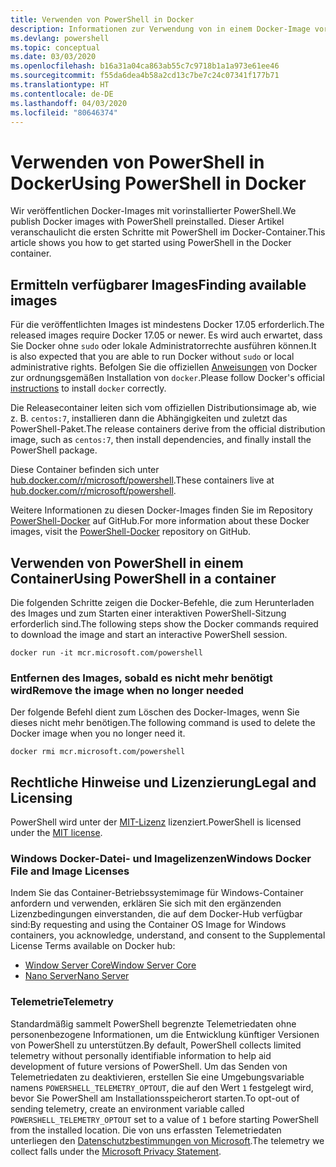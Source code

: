 ```yaml
---
title: Verwenden von PowerShell in Docker
description: Informationen zur Verwendung von in einem Docker-Image vorinstallierter PowerShell.
ms.devlang: powershell
ms.topic: conceptual
ms.date: 03/03/2020
ms.openlocfilehash: b16a31a04ca863ab55c7c9718b1a1a973e61ee46
ms.sourcegitcommit: f55da6dea4b58a2cd13c7be7c24c07341f177b71
ms.translationtype: HT
ms.contentlocale: de-DE
ms.lasthandoff: 04/03/2020
ms.locfileid: "80646374"
---
```

# <a name="using-powershell-in-docker"></a><span data-ttu-id="c3d1a-103">Verwenden von PowerShell in Docker</span><span class="sxs-lookup"><span data-stu-id="c3d1a-103">Using PowerShell in Docker</span></span>

<span data-ttu-id="c3d1a-104">Wir veröffentlichen Docker-Images mit vorinstallierter PowerShell.</span><span class="sxs-lookup"><span data-stu-id="c3d1a-104">We publish Docker images with PowerShell preinstalled.</span></span> <span data-ttu-id="c3d1a-105">Dieser Artikel veranschaulicht die ersten Schritte mit PowerShell im Docker-Container.</span><span class="sxs-lookup"><span data-stu-id="c3d1a-105">This article shows you how to get started using PowerShell in the Docker container.</span></span>

## <a name="finding-available-images"></a><span data-ttu-id="c3d1a-106">Ermitteln verfügbarer Images</span><span class="sxs-lookup"><span data-stu-id="c3d1a-106">Finding available images</span></span>

<span data-ttu-id="c3d1a-107">Für die veröffentlichten Images ist mindestens Docker 17.05 erforderlich.</span><span class="sxs-lookup"><span data-stu-id="c3d1a-107">The released images require Docker 17.05 or newer.</span></span> <span data-ttu-id="c3d1a-108">Es wird auch erwartet, dass Sie Docker ohne `sudo` oder lokale Administratorrechte ausführen können.</span><span class="sxs-lookup"><span data-stu-id="c3d1a-108">It is also expected that you are able to run Docker without `sudo` or local administrative rights.</span></span> <span data-ttu-id="c3d1a-109">Befolgen Sie die offiziellen [Anweisungen][install] von Docker zur ordnungsgemäßen Installation von `docker`.</span><span class="sxs-lookup"><span data-stu-id="c3d1a-109">Please follow Docker's official [instructions][install] to install `docker` correctly.</span></span>

<span data-ttu-id="c3d1a-110">Die Releasecontainer leiten sich vom offiziellen Distributionsimage ab, wie z. B. `centos:7`, installieren dann die Abhängigkeiten und zuletzt das PowerShell-Paket.</span><span class="sxs-lookup"><span data-stu-id="c3d1a-110">The release containers derive from the official distribution image, such as `centos:7`, then install dependencies, and finally install the PowerShell package.</span></span>

<span data-ttu-id="c3d1a-111">Diese Container befinden sich unter [hub.docker.com/r/microsoft/powershell][docker-release].</span><span class="sxs-lookup"><span data-stu-id="c3d1a-111">These containers live at [hub.docker.com/r/microsoft/powershell][docker-release].</span></span>

<span data-ttu-id="c3d1a-112">Weitere Informationen zu diesen Docker-Images finden Sie im Repository [PowerShell-Docker][PowerShell-Docker] auf GitHub.</span><span class="sxs-lookup"><span data-stu-id="c3d1a-112">For more information about these Docker images, visit the [PowerShell-Docker][PowerShell-Docker] repository on GitHub.</span></span>

## <a name="using-powershell-in-a-container"></a><span data-ttu-id="c3d1a-113">Verwenden von PowerShell in einem Container</span><span class="sxs-lookup"><span data-stu-id="c3d1a-113">Using PowerShell in a container</span></span>

<span data-ttu-id="c3d1a-114">Die folgenden Schritte zeigen die Docker-Befehle, die zum Herunterladen des Images und zum Starten einer interaktiven PowerShell-Sitzung erforderlich sind.</span><span class="sxs-lookup"><span data-stu-id="c3d1a-114">The following steps show the Docker commands required to download the image and start an interactive PowerShell session.</span></span>

```console
docker run -it mcr.microsoft.com/powershell
```

### <a name="remove-the-image-when-no-longer-needed"></a><span data-ttu-id="c3d1a-115">Entfernen des Images, sobald es nicht mehr benötigt wird</span><span class="sxs-lookup"><span data-stu-id="c3d1a-115">Remove the image when no longer needed</span></span>

<span data-ttu-id="c3d1a-116">Der folgende Befehl dient zum Löschen des Docker-Images, wenn Sie dieses nicht mehr benötigen.</span><span class="sxs-lookup"><span data-stu-id="c3d1a-116">The following command is used to delete the Docker image when you no longer need it.</span></span>

```console
docker rmi mcr.microsoft.com/powershell
```

## <a name="legal-and-licensing"></a><span data-ttu-id="c3d1a-117">Rechtliche Hinweise und Lizenzierung</span><span class="sxs-lookup"><span data-stu-id="c3d1a-117">Legal and Licensing</span></span>

<span data-ttu-id="c3d1a-118">PowerShell wird unter der [MIT-Lizenz][] lizenziert.</span><span class="sxs-lookup"><span data-stu-id="c3d1a-118">PowerShell is licensed under the [MIT license][].</span></span>

### <a name="windows-docker-file-and-image-licenses"></a><span data-ttu-id="c3d1a-119">Windows Docker-Datei- und Imagelizenzen</span><span class="sxs-lookup"><span data-stu-id="c3d1a-119">Windows Docker File and Image Licenses</span></span>

<span data-ttu-id="c3d1a-120">Indem Sie das Container-Betriebssystemimage für Windows-Container anfordern und verwenden, erklären Sie sich mit den ergänzenden Lizenzbedingungen einverstanden, die auf dem Docker-Hub verfügbar sind:</span><span class="sxs-lookup"><span data-stu-id="c3d1a-120">By requesting and using the Container OS Image for Windows containers, you acknowledge, understand, and consent to the Supplemental License Terms available on Docker hub:</span></span>

- <span data-ttu-id="c3d1a-121">[Window Server Core][Window Server Core]</span><span class="sxs-lookup"><span data-stu-id="c3d1a-121">[Window Server Core][Window Server Core]</span></span>
- <span data-ttu-id="c3d1a-122">[Nano Server][Nano Server]</span><span class="sxs-lookup"><span data-stu-id="c3d1a-122">[Nano Server][Nano Server]</span></span>

### <a name="telemetry"></a><span data-ttu-id="c3d1a-123">Telemetrie</span><span class="sxs-lookup"><span data-stu-id="c3d1a-123">Telemetry</span></span>

<span data-ttu-id="c3d1a-124">Standardmäßig sammelt PowerShell begrenzte Telemetriedaten ohne personenbezogene Informationen, um die Entwicklung künftiger Versionen von PowerShell zu unterstützen.</span><span class="sxs-lookup"><span data-stu-id="c3d1a-124">By default, PowerShell collects limited telemetry without personally identifiable information to help aid development of future versions of PowerShell.</span></span> <span data-ttu-id="c3d1a-125">Um das Senden von Telemetriedaten zu deaktivieren, erstellen Sie eine Umgebungsvariable namens `POWERSHELL_TELEMETRY_OPTOUT`, die auf den Wert `1` festgelegt wird, bevor Sie PowerShell am Installationsspeicherort starten.</span><span class="sxs-lookup"><span data-stu-id="c3d1a-125">To opt-out of sending telemetry, create an environment variable called `POWERSHELL_TELEMETRY_OPTOUT` set to a value of `1` before starting PowerShell from the installed location.</span></span> <span data-ttu-id="c3d1a-126">Die von uns erfassten Telemetriedaten unterliegen den [Datenschutzbestimmungen von Microsoft][privacy].</span><span class="sxs-lookup"><span data-stu-id="c3d1a-126">The telemetry we collect falls under the [Microsoft Privacy Statement][privacy].</span></span>

<!-- link references -->
[install]: https://docs.docker.com/engine/installation/
[docker-release]: https://hub.docker.com/r/microsoft/powershell/
[appinsights]: https://azure.microsoft.com/services/application-insights/
[MIT-Lizenz]: https://github.com/PowerShell/PowerShell/tree/master/LICENSE.txt
[MIT license]: https://github.com/PowerShell/PowerShell/tree/master/LICENSE.txt
[PowerShell-Docker]: https://github.com/PowerShell/PowerShell-Docker
[Window Server Core]: https://hub.docker.com/r/microsoft/windowsservercore/
[Nano Server]: https://hub.docker.com/r/microsoft/nanoserver/
[privacy]: https://privacy.microsoft.com/privacystatement/
